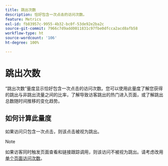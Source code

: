 ```yaml
---
title: 跳出次数
description: 恰好包含一次点击的访问次数。
feature: Metrics
exl-id: fb83957c-9955-4b32-bc0f-53de92e2ba2c
source-git-commit: 7966c7d9add0011831c97fbe0dfcca2acd8afb58
workflow-type: ht
source-wordcount: '106'
ht-degree: 100%

---
```


# 跳出次数

“跳出次数”量度显示恰好包含一次点击的访问次数。您可以使用此量度了解您获得的跳出与非跳出流量之间的比率，了解导致访客跳出的热门进入页面，或了解跳出总数随时间推移的变化趋势。

## 如何计算此量度

如果访问只包含一次点击，则该点击被视为跳出。

>[!NOTE]
>
>如果访客同时触发页面查看和链接跟踪调用，则该访问不被视为跳出。请考虑改用[单个页面访问次数](single-page-visits.md)。
